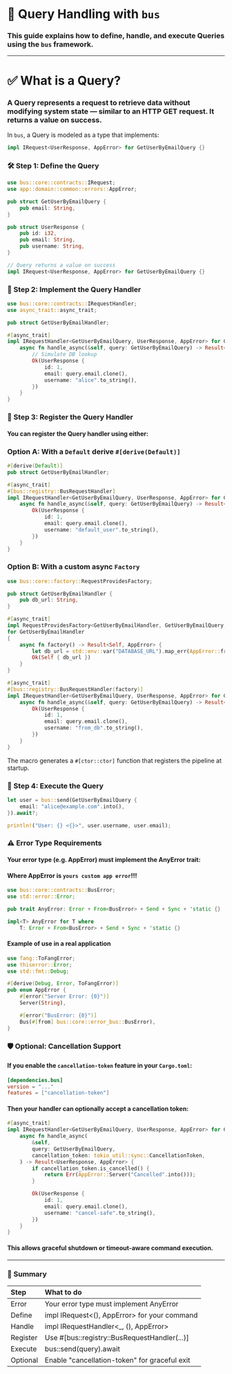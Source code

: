 # 🔎 Query Handling with `bus`

### This guide explains how to define, handle, and execute Queries using the `bus` framework.

---

# ✅ What is a Query?

### A Query represents a request to retrieve data without modifying system state — similar to an HTTP GET request. It returns a value on success.

In `bus`, a Query is modeled as a type that implements:


```rust
impl IRequest<UserResponse, AppError> for GetUserByEmailQuery {}
```

### 🛠 Step 1: Define the Query

```rust
use bus::core::contracts::IRequest;
use app::domain::common::errors::AppError;

pub struct GetUserByEmailQuery {
    pub email: String,
}

pub struct UserResponse {
    pub id: i32,
    pub email: String,
    pub username: String,
}

// Query returns a value on success
impl IRequest<UserResponse, AppError> for GetUserByEmailQuery {}
```

### 🧠 Step 2: Implement the Query Handler

```rust
use bus::core::contracts::IRequestHandler;
use async_trait::async_trait;

pub struct GetUserByEmailHandler;

#[async_trait]
impl IRequestHandler<GetUserByEmailQuery, UserResponse, AppError> for GetUserByEmailHandler {
    async fn handle_async(&self, query: GetUserByEmailQuery) -> Result<UserResponse, AppError> {
        // Simulate DB lookup
        Ok(UserResponse {
            id: 1,
            email: query.email.clone(),
            username: "alice".to_string(),
        })
    }
}
```

### 🧩 Step 3: Register the Query Handler

#### You can register the Query handler using either:

### Option A: With a `Default` derive `#[derive(Default)]`

```rust
#[derive(Default)]
pub struct GetUserByEmailHandler;

#[async_trait]
#[bus::registry::BusRequestHandler]
impl IRequestHandler<GetUserByEmailQuery, UserResponse, AppError> for GetUserByEmailHandler {
    async fn handle_async(&self, query: GetUserByEmailQuery) -> Result<UserResponse, AppError> {
        Ok(UserResponse {
            id: 1,
            email: query.email.clone(),
            username: "default_user".to_string(),
        })
    }
}
```

### Option B: With a custom async `Factory`

```rust
use bus::core::factory::RequestProvidesFactory;

pub struct GetUserByEmailHandler {
    pub db_url: String,
}

#[async_trait]
impl RequestProvidesFactory<GetUserByEmailHandler, GetUserByEmailQuery, UserResponse, AppError>
for GetUserByEmailHandler
{
    async fn factory() -> Result<Self, AppError> {
        let db_url = std::env::var("DATABASE_URL").map_err(AppError::from)?;
        Ok(Self { db_url })
    }
}

#[async_trait]
#[bus::registry::BusRequestHandler(factory)]
impl IRequestHandler<GetUserByEmailQuery, UserResponse, AppError> for GetUserByEmailHandler {
    async fn handle_async(&self, query: GetUserByEmailQuery) -> Result<UserResponse, AppError> {
        Ok(UserResponse {
            id: 1,
            email: query.email.clone(),
            username: "from_db".to_string(),
        })
    }
}
```

The macro generates a `#[ctor::ctor]` function that registers the pipeline at startup.

### 🚀 Step 4: Execute the Query

```rust
let user = bus::send(GetUserByEmailQuery {
    email: "alice@example.com".into(),
}).await?;

println!("User: {} <{}>", user.username, user.email);

```

### ⚠️ Error Type Requirements
#### Your error type (e.g. AppError) must implement the AnyError trait:
#### Where AppError is `yours custom app error`!!!
```rust
use bus::core::contracts::BusError;
use std::error::Error;

pub trait AnyError: Error + From<BusError> + Send + Sync + 'static {}

impl<T> AnyError for T where 
    T: Error + From<BusError> + Send + Sync + 'static {}
```

#### Example of use in a real application
```rust
use fang::ToFangError;
use thiserror::Error;
use std::fmt::Debug;

#[derive(Debug, Error, ToFangError)]
pub enum AppError {
    #[error("Server Error: {0}")]
    Server(String),

    #[error("BusError: {0}")]
    Bus(#[from] bus::core::error_bus::BusError),
}
```

### 🛡 Optional: Cancellation Support

#### If you enable the `cancellation-token` feature in your `Cargo.toml`:

```toml
[dependencies.bus]
version = "..."
features = ["cancellation-token"]
```

#### Then your handler can optionally accept a cancellation token:

```rust
#[async_trait]
impl IRequestHandler<GetUserByEmailQuery, UserResponse, AppError> for GetUserByEmailHandler {
    async fn handle_async(
        &self,
        query: GetUserByEmailQuery,
        cancellation_token: tokio_util::sync::CancellationToken,
    ) -> Result<UserResponse, AppError> {
        if cancellation_token.is_cancelled() {
            return Err(AppError::Server("Cancelled".into()));
        }

        Ok(UserResponse {
            id: 1,
            email: query.email.clone(),
            username: "cancel-safe".to_string(),
        })
    }
}
```

#### This allows graceful shutdown or timeout-aware command execution.

---

### 🧼 Summary

| Step     | What to do                                         |
|:---------|:---------------------------------------------------|
| Error    | Your error type must implement AnyError            |
| Define   | impl IRequest<(), AppError> for your command       |
| Handle   | impl IRequestHandler<_, (), AppError>              |
| Register | Use #[bus::registry::BusRequestHandler(...)]       |
| Execute  | bus::send(query).await                             |
| Optional | Enable "cancellation-token" for graceful exit      |

